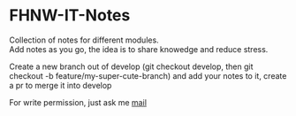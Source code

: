 # FHNW-IT-Notes

Collection of notes for different modules.  
Add notes as you go, the idea is to share knowedge and reduce stress.

Create a new branch out of develop
(git checkout develop, then git checkout -b feature/my-super-cute-branch)
and add your notes to it, create a pr to merge it into develop

For write permission, just ask me [mail](mailto:hugi.sven@gmail.com)
